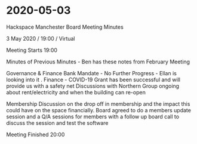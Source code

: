 # 2020-05-03

Hackspace Manchester 
Board Meeting Minutes

3 May 2020 / 19:00 / Virtual 

Meeting Starts 19:00

Minutes of Previous Minutes - Ben has these notes from February Meeting 

Governance & Finance
Bank Mandate  - No Further Progress - Ellan is looking into it . 
Finance - COVID-19 Grant has been successful and will provide us with a safety net 
Discussions with Northern Group ongoing about rent/electricity and when the building can re-open

Membership
Discussion on the drop off in membership and the impact this could have on the space financially. Board agreed to do a members update session and a Q/A sessions for members with a follow up board call to discuss the session and test the software

Meeting Finished 20:00
